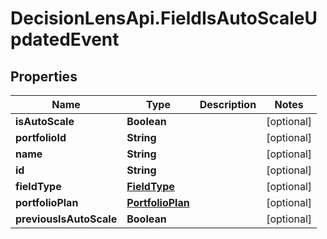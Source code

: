 # DecisionLensApi.FieldIsAutoScaleUpdatedEvent

## Properties
Name | Type | Description | Notes
------------ | ------------- | ------------- | -------------
**isAutoScale** | **Boolean** |  | [optional] 
**portfolioId** | **String** |  | [optional] 
**name** | **String** |  | [optional] 
**id** | **String** |  | [optional] 
**fieldType** | [**FieldType**](FieldType.md) |  | [optional] 
**portfolioPlan** | [**PortfolioPlan**](PortfolioPlan.md) |  | [optional] 
**previousIsAutoScale** | **Boolean** |  | [optional] 


